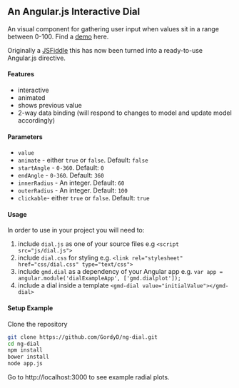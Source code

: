 ## An Angular.js Interactive Dial

An visual component for gathering user input when values sit in a range between 0-100.  Find a [demo](http://gordyd.github.io/dial.html) here.

Originally a [JSFiddle](http://jsfiddle.net/GordyD/1w8o28pa/8/) this has now been turned into a ready-to-use Angular.js directive.

#### Features

 - interactive
 - animated
 - shows previous value
 - 2-way data binding (will respond to changes to model and update model accordingly)

#### Parameters

 - `value` 
 - `animate` - either `true` or `false`. Default: `false`
 - `startAngle` - `0-360`. Default: `0`
 - `endAngle` - `0-360`. Default: `360`
 - `innerRadius` - An integer. Default: `60`
 - `outerRadius` - An integer. Default: `100`
 - `clickable`- either `true` or `false`. Default: `true`

#### Usage

In order to use in your project you will need to:

 1. include `dial.js` as one of your source files e.g `<script src="js/dial.js">`
 2. include `dial.css` for styling e.g. `<link rel="stylesheet" href="css/dial.css" type="text/css">`
 3. include `gmd.dial` as a dependency of your Angular app e.g. `var app = angular.module('dialExampleApp', ['gmd.dialplot']);`
 4. include a dial inside a template `<gmd-dial value="initialValue"></gmd-dial>`


#### Setup Example

Clone the repository

```bash
git clone https://github.com/GordyD/ng-dial.git
cd ng-dial
npm install
bower install
node app.js
```

Go to http://localhost:3000 to see example radial plots.

